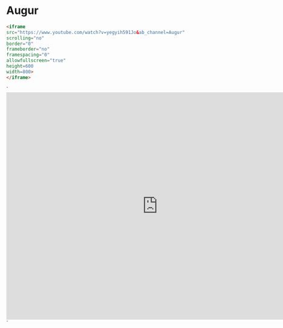 # Augur

```html
<iframe 
src="https://www.youtube.com/watch?v=yegyih591Jo&ab_channel=Augur" 
scrolling="no" 
border="0" 
frameborder="no" 
framespacing="0" 
allowfullscreen="true" 
height=600 
width=800> 
</iframe>
```

`<iframe 
src="https://www.youtube.com/watch?v=yegyih591Jo&ab_channel=Augur" 
scrolling="no" 
border="0" 
frameborder="no" 
framespacing="0" 
allowfullscreen="true" 
height=600 
width=800> 
</iframe>`

